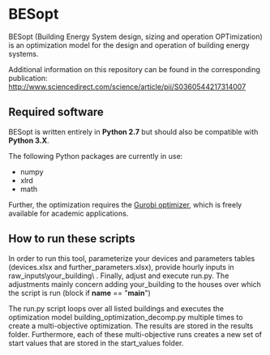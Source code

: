 # BESopt #

BESopt (Building Energy System design, sizing and operation OPTimization) is an optimization model for the design and operation of building energy systems.

Additional information on this repository can be found in the corresponding publication: <http://www.sciencedirect.com/science/article/pii/S0360544217314007>


## Required software ##

BESopt is written entirely in **Python 2.7** but should also be compatible with **Python 3.X**.

The following Python packages are currently in use:
- numpy
- xlrd
- math

Further, the optimization requires the [Gurobi optimizer](http://www.gurobi.com/), which is freely available for academic applications.

## How to run these scripts ##

In order to run this tool, parameterize your devices and parameters tables (devices.xlsx and further_parameters.xlsx), provide hourly inputs in raw_inputs\your_building\ . Finally, adjust and execute run.py. The adjustments mainly concern adding your_building to the houses over which the script is run (block if __name__ == "__main__")

The run.py script loops over all listed buildings and executes the optimization model building_optimization_decomp.py multiple times to create a multi-objective optimization.
The results are stored in the results folder. Furthermore, each of these multi-objective runs creates a new set of start values that are stored in the start_values folder.
